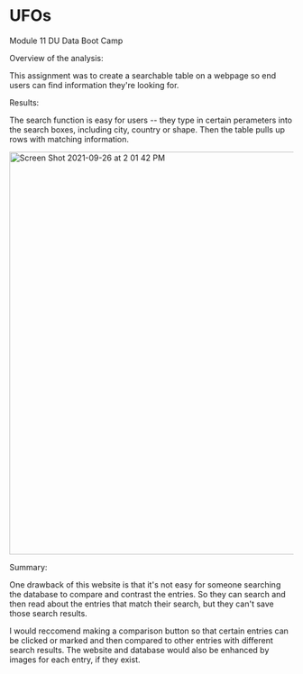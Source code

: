 # UFOs
Module 11 DU Data Boot Camp

Overview of the analysis:

This assignment was to create a searchable table on a webpage so end users can find information they're looking for. 

Results:

The search function is easy for users -- they type in certain perameters into the search boxes, including city, country or shape. Then the table pulls up rows with matching information. 

<img width="715" alt="Screen Shot 2021-09-26 at 2 01 42 PM" src="https://user-images.githubusercontent.com/85316096/134822416-9fa238df-c48a-46b1-b1b5-336a76587bbd.png">

Summary:

One drawback of this website is that it's not easy for someone searching the database to compare and contrast the entries. So they can search and then read about the entries that match their search, but they can't save those search results. 

I would reccomend making a comparison button so that certain entries can be clicked or marked and then compared to other entries with different search results. The website and database would also be enhanced by images for each entry, if they exist. 
